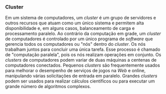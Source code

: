 ### Cluster

Em um sistema de computadores, um _cluster_ é um grupo de servidores e outros recursos que atuam como um único sistema e permitem alta disponibilidade e, em alguns casos, balanceamento de carga e processamento paralelo. Ao contrário da computação em grade, um _cluster_ de computadores é controlado por um único programa de _software_ que gerencia todos os computadores ou "nós" dentro do _cluster_. Os nós trabalham juntos para concluir uma única tarefa. Esse processo é chamado de "computação paralela", pois os nós realizam operações em conjunto. Os _clusters_ de computadores podem variar de duas máquinas a centenas de computadores conectados. Pequenos _clusters_ são frequentemente usados para melhorar o desempenho de serviços de jogos na _Web_ e online, manipulando várias solicitações de entrada em paralelo. Grandes _clusters_ podem ser usados para realizar cálculos científicos ou para executar um grande número de algoritmos complexos.  


